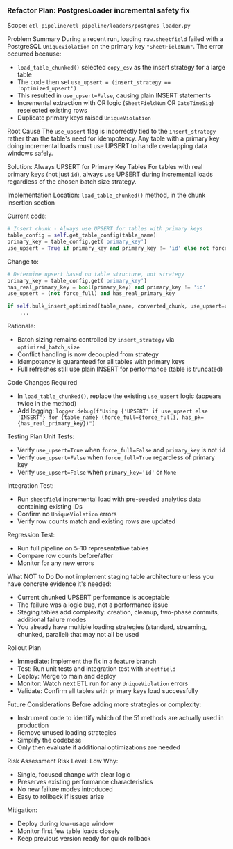 ### Refactor Plan: PostgresLoader incremental safety fix
Scope: `etl_pipeline/etl_pipeline/loaders/postgres_loader.py`

Problem Summary
During a recent run, loading `raw.sheetfield` failed with a PostgreSQL `UniqueViolation` on the primary key `"SheetFieldNum"`. The error occurred because:

- `load_table_chunked()` selected `copy_csv` as the insert strategy for a large table
- The code then set `use_upsert = (insert_strategy == 'optimized_upsert')`
- This resulted in `use_upsert=False`, causing plain INSERT statements
- Incremental extraction with OR logic (`SheetFieldNum` OR `DateTimeSig`) reselected existing rows
- Duplicate primary keys raised `UniqueViolation`

Root Cause
The `use_upsert` flag is incorrectly tied to the `insert_strategy` rather than the table's need for idempotency. Any table with a primary key doing incremental loads must use UPSERT to handle overlapping data windows safely.

Solution: Always UPSERT for Primary Key Tables
For tables with real primary keys (not just `id`), always use UPSERT during incremental loads regardless of the chosen batch size strategy.

Implementation
Location: `load_table_chunked()` method, in the chunk insertion section

Current code:
```python
# Insert chunk - Always use UPSERT for tables with primary keys
table_config = self.get_table_config(table_name)
primary_key = table_config.get('primary_key')
use_upsert = True if primary_key and primary_key != 'id' else not force_full
```

Change to:
```python
# Determine upsert based on table structure, not strategy
primary_key = table_config.get('primary_key')
has_real_primary_key = bool(primary_key) and primary_key != 'id'
use_upsert = (not force_full) and has_real_primary_key

if self.bulk_insert_optimized(table_name, converted_chunk, use_upsert=use_upsert):
    ...
```

Rationale:

- Batch sizing remains controlled by `insert_strategy` via `optimized_batch_size`
- Conflict handling is now decoupled from strategy
- Idempotency is guaranteed for all tables with primary keys
- Full refreshes still use plain INSERT for performance (table is truncated)

Code Changes Required

- In `load_table_chunked()`, replace the existing `use_upsert` logic (appears twice in the method)
- Add logging: `logger.debug(f"Using {'UPSERT' if use_upsert else 'INSERT'} for {table_name} (force_full={force_full}, has_pk={has_real_primary_key})")`

Testing Plan
Unit Tests:

- Verify `use_upsert=True` when `force_full=False` and `primary_key` is not `id`
- Verify `use_upsert=False` when `force_full=True` regardless of primary key
- Verify `use_upsert=False` when `primary_key='id'` or `None`

Integration Test:

- Run `sheetfield` incremental load with pre-seeded analytics data containing existing IDs
- Confirm no `UniqueViolation` errors
- Verify row counts match and existing rows are updated

Regression Test:

- Run full pipeline on 5-10 representative tables
- Compare row counts before/after
- Monitor for any new errors

What NOT to Do
Do not implement staging table architecture unless you have concrete evidence it's needed:

- Current chunked UPSERT performance is acceptable
- The failure was a logic bug, not a performance issue
- Staging tables add complexity: creation, cleanup, two-phase commits, additional failure modes
- You already have multiple loading strategies (standard, streaming, chunked, parallel) that may not all be used

Rollout Plan

- Immediate: Implement the fix in a feature branch
- Test: Run unit tests and integration test with `sheetfield`
- Deploy: Merge to main and deploy
- Monitor: Watch next ETL run for any `UniqueViolation` errors
- Validate: Confirm all tables with primary keys load successfully

Future Considerations
Before adding more strategies or complexity:

- Instrument code to identify which of the 51 methods are actually used in production
- Remove unused loading strategies
- Simplify the codebase
- Only then evaluate if additional optimizations are needed

Risk Assessment
Risk Level: Low
Why:

- Single, focused change with clear logic
- Preserves existing performance characteristics
- No new failure modes introduced
- Easy to rollback if issues arise

Mitigation:

- Deploy during low-usage window
- Monitor first few table loads closely
- Keep previous version ready for quick rollback

